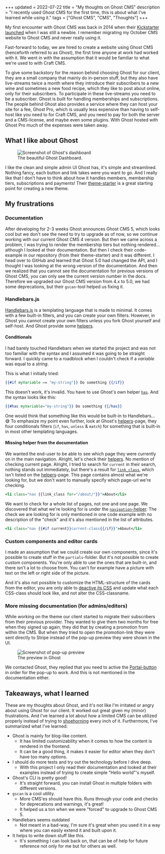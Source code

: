 +++
updated = 2022-07-22
title = "My thoughts on Ghost CMS"
description = "I recently used Ghost CMS for the first time, this is about what I've learned while using it."
tags = ["Ghost CMS", "CMS", "Thoughts"]
+++

My first encounter with Ghost CMS was back in 2014 when their [Kickstarter
launched][kickstarter] when I was still a newbie. I remember migrating my
October CMS website to Ghost CMS and never really using it.

Fast-forward to today, we are hired to create a website using Ghost CMS
(henceforth referred to as Ghost), the first time anyone at work had worked with
it. We went in with the assumption that it would be familiar to what we're used
to with Craft CMS.

To give some backstory for the reason behind choosing Ghost for our client, they
are a small company that mainly do in-person stuff, but they also have
live-streams twice a month where they introduce their subscribers to a new wine
and sometimes a new food recipe, which they like to post about online, only for
their subscribers. To participate in these live-streams you need to be a
subscriber. Ghost is built for handling memberships and subscriptions. The
people behind Ghost also provides a service where they can host your site for a
fee, Ghost Pro, which is usually less expensive than having to self-host like
you need to for Craft CMS, and you need to pay for both the server and a
CMS-license, and maybe even some plugins. With Ghost hosted with Ghost Pro much
of the expenses were taken away.

## What I like about Ghost

<figure>
  <img
    src="/img/blog/2022-07-20-my-thoughts-on-ghost-cms/snapshot.webp"
    alt="Screenshot of Ghost's dashboard">
  <figcaption>
    The beautiful Ghost Dashboard.
  </figcaption>
</figure>

I like the clean and simple admin UI Ghost has, it's simple and streamlined.
Nothing fancy, each button and link takes were you want to go. And I really like
that I don't have to think about how it handles members, membership tiers,
subscriptions and payments! Their [theme-starter][theme_starter] is a great
starting point for creating a new theme.

## My frustrations

### Documentation

After developing for 2-3 weeks Ghost announces Ghost CMS 5, which looks cool but
we don't see the need to try to upgrade as of now, so we continue working with
our current Ghost CMS 4 version. But then we came across a problem, I was trying
to render the membership tiers but nothing rendered... although I looked at
their documentation. But then I check their code-example in our repository (from
their theme-starter) and it was different. I head over to GitHub and learned
that Ghost 5.0 had changed the API, and I thought I was looking at the wrong
version of the documentation. And then we realized that you cannot see the
documentation for previous versions of Ghost CMS, you can only see the current
version number in the docs. Therefore we upgraded our Ghost CMS version from 4.x
to 5.0, we had some deprecations, but their `gscan`-tool helped us fixing it.

### Handlebars.js

[Handlebars.js][handlebars] is a templating language that is made to minimal. It
comes with a few built-in filters, and you can create your own filters. However,
in Ghost you cannot create your own filters unless you fork Ghost yourself and
self-host. And Ghost provide some [helpers][ghost_helpers].

#### Conditionals

I had barely touched Handlebars when we started the project and was not too
familiar with the syntax and I assumed it was going to be straight forward. I
quickly came to a roadblock when I couldn't check if a _variable_ was equal to a
_string_.

This is what I initially tried:

```hbs
{{#if myVariable == "my-string"}} Do something {{/if}}
```

This doesn't work, it's invalid. You have to use Ghost's own helper
[`has`][helper_has]. And the syntax looks like this:

```hbs
{{#has myVariable="my-string"}} Do something {{/has}}
```

One would think that something like this would be built-in to Handlebars... 😅
To emphasize my point even further, look at Ghost's
[helpers][ghost_helpers]-page, they four conditionals filters (`if`, `has`,
`unless` & `match`) for something that is built-in in most other templating
languages.

#### Missing helper from the documentation

We wanted the end-user to be able to see which page they were currently on in
the main navigation. Alright, let's check their [helpers][ghost_helpers]. No
mention of checking current page. Alright, I tried to search for `current` in
their search, nothing stands out immediately, but there's a result for
[`link_class`][helper_link_class], which isn't listed on the
[helpers][ghost_helpers]-page. This page contains almost what we're looking for,
but we don't want to manually specify which page-url we're checking.

```hbs
<li class="nav {{link_class for="/about/"}}">About</li>
```

We want to check for a whole list of pages, not one and one page. We discovered
that what we're looking for is under the
[`navigation`-helper][helper_navigation]. The check we are looking for is only
mentioned in one code example with no description of the "check" and it's also
mentioned in the list of attributes.

```hbs
<li class="nav {{#if current}}current-class{{/if}}">About</li>
```

### Custom components and editor cards

I made an assumption that we could create our own components, since it's
possible to create stuff in the `partials`-folder. But it's not possible to
create custom components. You're only able to use the ones that are built-in,
and there isn't a lot to choose from. You can't for example have a picture with
text on the left or right side of the picture.

And it's also not possible to customize the HTML-structure of the cards from the
editor, you are only able to [deactive its CSS][ghost_cards_css] and update what
each CSS-class should look like, and not alter the CSS-classname.

### More missing documentation (for admins/editors)

While working on the theme our client started to migrate their subscribers from
their previous provider. They wanted to give them two months for free when they
signed up again, they did that by creating a promotion from within the CMS. But
when they tried to open the promotion-link they were sent directly to Stripe
instead of the pop-up preview they were shown in the UI.

<figure>
  <img
    src="/img/blog/2022-07-20-my-thoughts-on-ghost-cms/pop-preview.webp"
    alt="Screenshot of pop-up preview">
  <figcaption>
    The preview in Ghost
  </figcaption>
</figure>

We contacted Ghost, they replied that you need to active the
[Portal-button][portal_button] in order for the pop-up to work. And this is not
mentioned in the documentation either.

## Takeaways, what I learned

These are my thoughts about Ghost, and it's not like I'm irritated or angry
about using Ghost for our client. It worked out great given my (minor)
frustrations. And I've learned a lot about how a limited CMS can be utilized
properly instead of trying to [shoehorning][shoehorning] every inch of it.
Furthermore, I've summarized what I've learned:

- Ghost is mainly for blog-like content.
  - It has limited customizability when it comes to how the content is rendered
    in the frontend.
  - It can be a good thing, it makes it easier for editor when they don't have
    too many options.
- I should do more tests and try out the technology before I dive deep.
  - With this project I only read their documentation and looked at their
    examples instead of trying to create simple "Hello world"'s myself.
- Ghost's CLI is pretty good!
  - It's straight forward, you can install Ghost in multiple folders with
    different versions.
- `gscan` is a cool utility.
  - More CMS'es should have this. Runs through your code and checks for
    deprecations and warnings, it's great!
  - It helped us a ton when we were "forced" to upgrade to Ghost CMS 5.
- Handlebars seems outdated
  - Not meant in a bad-way, I'm sure it's great when you used it in a way where
    you can easily extend it and built upon it.
- It helps to write down stuff like this.
  - It's something I can look back on, that can be of help for future reference
    not only for me but for others as well.

[ghost]: https://ghost.org
[kickstarter]:
  https://www.kickstarter.com/projects/johnonolan/ghost-just-a-blogging-platform
[theme_starter]: https://github.com/TryGhost/Starter
[ghost_helpers]: https://ghost.org/docs/themes/helpers/
[helper_has]: https://ghost.org/docs/themes/helpers/has/
[helper_link_class]: https://ghost.org/docs/themes/helpers/link_class/
[helper_navigation]: https://ghost.org/docs/themes/helpers/navigation/
[ghost_cards_css]: https://ghost.org/docs/themes/content/#editor-cards
[handlebars]: https://handlebarsjs.com/
[portal_button]: https://ghost.org/help/setting-up-portal/
[shoehorning]: https://www.urbandictionary.com/define.php?term=Shoe-horning
